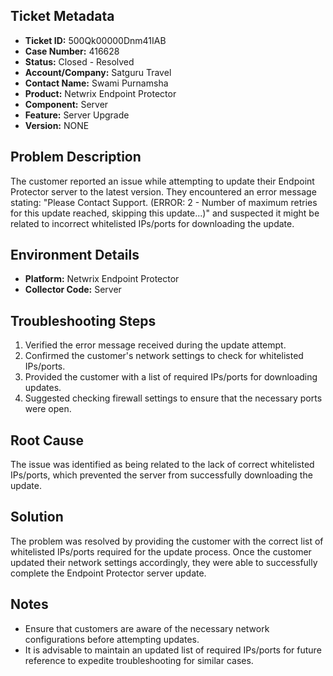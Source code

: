 ## Ticket Metadata
- **Ticket ID:** 500Qk00000Dnm41IAB
- **Case Number:** 416628
- **Status:** Closed - Resolved
- **Account/Company:** Satguru Travel
- **Contact Name:** Swami Purnamsha
- **Product:** Netwrix Endpoint Protector
- **Component:** Server
- **Feature:** Server Upgrade
- **Version:** NONE

## Problem Description
The customer reported an issue while attempting to update their Endpoint Protector server to the latest version. They encountered an error message stating: "Please Contact Support. (ERROR: 2 - Number of maximum retries for this update reached, skipping this update...)" and suspected it might be related to incorrect whitelisted IPs/ports for downloading the update.

## Environment Details
- **Platform:** Netwrix Endpoint Protector
- **Collector Code:** Server

## Troubleshooting Steps
1. Verified the error message received during the update attempt.
2. Confirmed the customer's network settings to check for whitelisted IPs/ports.
3. Provided the customer with a list of required IPs/ports for downloading updates.
4. Suggested checking firewall settings to ensure that the necessary ports were open.

## Root Cause
The issue was identified as being related to the lack of correct whitelisted IPs/ports, which prevented the server from successfully downloading the update.

## Solution
The problem was resolved by providing the customer with the correct list of whitelisted IPs/ports required for the update process. Once the customer updated their network settings accordingly, they were able to successfully complete the Endpoint Protector server update.

## Notes
- Ensure that customers are aware of the necessary network configurations before attempting updates.
- It is advisable to maintain an updated list of required IPs/ports for future reference to expedite troubleshooting for similar cases.